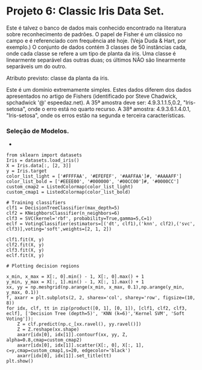 # Projeto 6: Classic Iris Data Set.

Este é talvez o banco de dados mais conhecido encontrado na literatura sobre reconhecimento de padrões. O papel de Fisher é um clássico
no campo e é referenciado com frequência até hoje. (Veja Duda & Hart, por exemplo.) O conjunto de dados contém 3 classes de 50 instâncias
cada, onde cada classe se refere a um tipo de planta da íris. Uma classe é linearmente separável das outras duas; os últimos 
NÃO são linearmente separáveis um do outro.

Atributo previsto: classe da planta da íris.

Este é um domínio extremamente simples.
Estes dados diferem dos dados apresentados no artigo de Fishers (identificado por Steve Chadwick, spchadwick '@' espeedaz.net). 
A 35ª amostra deve ser: 4.9.3.1.1.5,0.2, "Iris-setosa", onde o erro está no quarto recurso. A 38ª amostra: 4.9.3.6.1.4.0.1, "Iris-setosa",
onde os erros estão na segunda e terceira características.

### Seleção de Modelos.

* 

```{python, cache=FALSE, message=FALSE, warning=FALSE}
from sklearn import datasets
Iris = datasets.load_iris()
X = Iris.data[:, [2, 3]]
y = Iris.target
color_list_light = ['#FFFFAA', '#EFEFEF', '#AAFFAA']#, '#AAAAFF']
color_list_bold = ['#EEEE00', '#000000', '#00CC00']#, '#0000CC']
custom_cmap2 = ListedColormap(color_list_light)
custom_cmap1 = ListedColormap(color_list_bold)

# Training classifiers
clf1 = DecisionTreeClassifier(max_depth=5)
clf2 = KNeighborsClassifier(n_neighbors=6)
clf3 = SVC(kernel='rbf', probability=True,gamma=5,C=1)
eclf = VotingClassifier(estimators=[('dt', clf1),('knn', clf2),('svc', clf3)],voting='soft',weights=[2, 1, 2])

clf1.fit(X, y)
clf2.fit(X, y)
clf3.fit(X, y)
eclf.fit(X, y)

# Plotting decision regions

x_min, x_max = X[:, 0].min() - 1, X[:, 0].max() + 1
y_min, y_max = X[:, 1].min() - 1, X[:, 1].max() + 1
xx, yy = np.meshgrid(np.arange(x_min, x_max, 0.1),np.arange(y_min, y_max, 0.1))
f, axarr = plt.subplots(2, 2, sharex='col', sharey='row', figsize=(10, 8))
for idx, clf, tt in zip(product([0, 1], [0, 1]), [clf1, clf2, clf3, eclf], ['Decision Tree (depth=5)', 'KNN (k=6)','Kernel SVM', 'Soft Voting']):
    Z = clf.predict(np.c_[xx.ravel(), yy.ravel()])
    Z = Z.reshape(xx.shape)
    axarr[idx[0], idx[1]].contourf(xx, yy, Z, alpha=0.8,cmap=custom_cmap2)
    axarr[idx[0], idx[1]].scatter(X[:, 0], X[:, 1], c=y,cmap=custom_cmap1,s=20, edgecolor='black')
    axarr[idx[0], idx[1]].set_title(tt)
plt.show()
    
```
